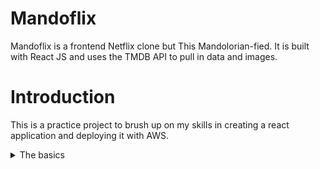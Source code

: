 # Mandoflix
Mandoflix is a frontend Netflix clone but This Mandolorian-fied. It is built with React JS and uses the TMDB API to pull in data and images.

# Introduction
This is a practice project to brush up on my skills in creating a react application and deploying it with AWS. 

<details><summary>The basics</summary>

To create the skeleton of the react-app here are the commands to use (assuming you have node modules installed and up to date) :
1. npx create-react-app <your-app-name>   // This will load all the modules you will need
2. cd <your-app-name>
3. npm start

</details>
